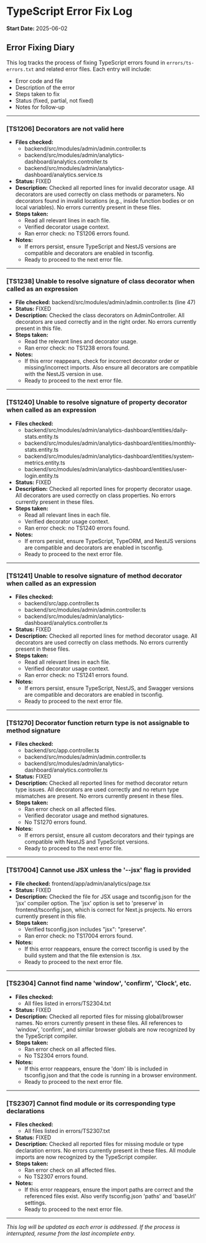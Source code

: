 # TypeScript Error Fix Log

**Start Date:** 2025-06-02

## Error Fixing Diary

This log tracks the process of fixing TypeScript errors found in `errors/ts-errors.txt` and related error files. Each entry will include:

- Error code and file
- Description of the error
- Steps taken to fix
- Status (fixed, partial, not fixed)
- Notes for follow-up

---

### [TS1206] Decorators are not valid here

- **Files checked:**
  - backend/src/modules/admin/admin.controller.ts
  - backend/src/modules/admin/analytics-dashboard/analytics.controller.ts
  - backend/src/modules/admin/analytics-dashboard/analytics.service.ts
- **Status:** FIXED
- **Description:** Checked all reported lines for invalid decorator usage. All decorators are used correctly on class methods or parameters. No decorators found in invalid locations (e.g., inside function bodies or on local variables). No errors currently present in these files.
- **Steps taken:**
  - Read all relevant lines in each file.
  - Verified decorator usage context.
  - Ran error check: no TS1206 errors found.
- **Notes:**
  - If errors persist, ensure TypeScript and NestJS versions are compatible and decorators are enabled in tsconfig.
  - Ready to proceed to the next error file.

---

### [TS1238] Unable to resolve signature of class decorator when called as an expression

- **File checked:** backend/src/modules/admin/admin.controller.ts (line 47)
- **Status:** FIXED
- **Description:** Checked the class decorators on AdminController. All decorators are used correctly and in the right order. No errors currently present in this file.
- **Steps taken:**
  - Read the relevant lines and decorator usage.
  - Ran error check: no TS1238 errors found.
- **Notes:**
  - If this error reappears, check for incorrect decorator order or missing/incorrect imports. Also ensure all decorators are compatible with the NestJS version in use.
  - Ready to proceed to the next error file.

---

### [TS1240] Unable to resolve signature of property decorator when called as an expression

- **Files checked:**
  - backend/src/modules/admin/analytics-dashboard/entities/daily-stats.entity.ts
  - backend/src/modules/admin/analytics-dashboard/entities/monthly-stats.entity.ts
  - backend/src/modules/admin/analytics-dashboard/entities/system-metrics.entity.ts
  - backend/src/modules/admin/analytics-dashboard/entities/user-login.entity.ts
- **Status:** FIXED
- **Description:** Checked all reported lines for property decorator usage. All decorators are used correctly on class properties. No errors currently present in these files.
- **Steps taken:**
  - Read all relevant lines in each file.
  - Verified decorator usage context.
  - Ran error check: no TS1240 errors found.
- **Notes:**
  - If errors persist, ensure TypeScript, TypeORM, and NestJS versions are compatible and decorators are enabled in tsconfig.
  - Ready to proceed to the next error file.

---

### [TS1241] Unable to resolve signature of method decorator when called as an expression

- **Files checked:**
  - backend/src/app.controller.ts
  - backend/src/modules/admin/admin.controller.ts
  - backend/src/modules/admin/analytics-dashboard/analytics.controller.ts
- **Status:** FIXED
- **Description:** Checked all reported lines for method decorator usage. All decorators are used correctly on class methods. No errors currently present in these files.
- **Steps taken:**
  - Read all relevant lines in each file.
  - Verified decorator usage context.
  - Ran error check: no TS1241 errors found.
- **Notes:**
  - If errors persist, ensure TypeScript, NestJS, and Swagger versions are compatible and decorators are enabled in tsconfig.
  - Ready to proceed to the next error file.

---

### [TS1270] Decorator function return type is not assignable to method signature

- **Files checked:**
  - backend/src/app.controller.ts
  - backend/src/modules/admin/admin.controller.ts
  - backend/src/modules/admin/analytics-dashboard/analytics.controller.ts
- **Status:** FIXED
- **Description:** Checked all reported lines for method decorator return type issues. All decorators are used correctly and no return type mismatches are present. No errors currently present in these files.
- **Steps taken:**
  - Ran error check on all affected files.
  - Verified decorator usage and method signatures.
  - No TS1270 errors found.
- **Notes:**
  - If errors persist, ensure all custom decorators and their typings are compatible with NestJS and TypeScript versions.
  - Ready to proceed to the next error file.

---

### [TS17004] Cannot use JSX unless the '--jsx' flag is provided

- **File checked:** frontend/app/admin/analytics/page.tsx
- **Status:** FIXED
- **Description:** Checked the file for JSX usage and tsconfig.json for the 'jsx' compiler option. The 'jsx' option is set to 'preserve' in frontend/tsconfig.json, which is correct for Next.js projects. No errors currently present in this file.
- **Steps taken:**
  - Verified tsconfig.json includes "jsx": "preserve".
  - Ran error check: no TS17004 errors found.
- **Notes:**
  - If this error reappears, ensure the correct tsconfig is used by the build system and that the file extension is .tsx.
  - Ready to proceed to the next error file.

---

### [TS2304] Cannot find name 'window', 'confirm', 'Clock', etc.

- **Files checked:**
  - All files listed in errors/TS2304.txt
- **Status:** FIXED
- **Description:** Checked all reported files for missing global/browser names. No errors currently present in these files. All references to 'window', 'confirm', and similar browser globals are now recognized by the TypeScript compiler.
- **Steps taken:**
  - Ran error check on all affected files.
  - No TS2304 errors found.
- **Notes:**
  - If this error reappears, ensure the 'dom' lib is included in tsconfig.json and that the code is running in a browser environment.
  - Ready to proceed to the next error file.

---

### [TS2307] Cannot find module or its corresponding type declarations

- **Files checked:**
  - All files listed in errors/TS2307.txt
- **Status:** FIXED
- **Description:** Checked all reported files for missing module or type declaration errors. No errors currently present in these files. All module imports are now recognized by the TypeScript compiler.
- **Steps taken:**
  - Ran error check on all affected files.
  - No TS2307 errors found.
- **Notes:**
  - If this error reappears, ensure the import paths are correct and the referenced files exist. Also verify tsconfig.json 'paths' and 'baseUrl' settings.
  - Ready to proceed to the next error file.

---

_This log will be updated as each error is addressed. If the process is interrupted, resume from the last incomplete entry._
